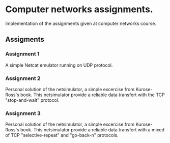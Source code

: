 # Computer networks assignments.

Implementation of the assignments given at computer networks course.

## Assigments

### Assignment 1
A simple Netcat emulator running on UDP protocol.

### Assignment 2
Personal solution of the netsimulator, a simple excercise from Kurose-Ross's book.
This netsimulator provide a reliable data transfert with the TCP "stop-and-wait" protocol.

### Assignment 3
Personal solution of the netsimulator, a simple excercise from Kurose-Ross's book.
This netsimulator provide a reliable data transfert with a mixed of TCP "selective-repeat" and "go-back-n" protocols.

